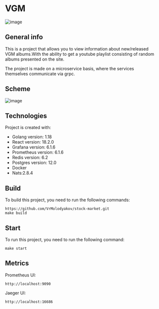 # VGM
![image](https://github.com/VrMolodyakov/vgm/assets/99216816/493b3ec6-6b19-4fb7-8bdc-e96256cc60fa)

## General info
This is a project that allows you to view information about new/released VGM albums.With the ability to get a youtube playlist consisting of random albums presented on the site.

The project is made on a microservice basis, where the services themselves communicate via grpc.

## Scheme
![image](https://github.com/VrMolodyakov/vgm/assets/99216816/a01105c3-3be2-4358-88a6-0b5cc19b0d10)

## Technologies
Project is created with:
* Golang version: 1.18
* React version: 18.2.0
* Grafana version: 6.1.6
* Prometheus version: 6.1.6
* Redis version: 6.2
* Postgres version: 12.0
* Docker
* Nats:2.8.4

## Build
To build this project, you need to run the following commands:

```
https://github.com/VrMolodyakov/stock-market.git
make build
```

## Start
To run this project, you need to run the following command:
```
make start
```

## Metrics

Prometheus UI:
```
http://localhost:9090
```

Jaeger UI:
```
http://localhost:16686
```
